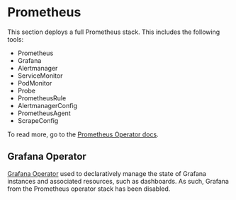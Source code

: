 # Prometheus

This section deploys a full Prometheus stack. This includes the following tools:

- Prometheus
- Grafana
- Alertmanager
- ServiceMonitor
- PodMonitor
- Probe
- PrometheusRule
- AlertmanagerConfig
- PrometheusAgent
- ScrapeConfig

To read more, go to the [Prometheus Operator docs](https://prometheus-operator.dev/docs/getting-started/introduction/).

## Grafana Operator

[Grafana Operator](https://grafana.github.io/grafana-operator) used to declaratively manage the state of Grafana instances and associated resources, such as dashboards.
As such, Grafana from the Prometheus operator stack has been disabled.

